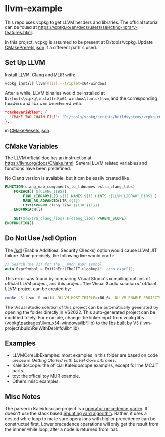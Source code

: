 # llvm-example

This repo uses vcpkg to get LLVM headers and libraries. The official tutorial can be found at https://vcpkg.io/en/docs/users/selecting-library-features.html.

In this project, vcpkg is assumed to be present at D:/tools/vcpkg. Update [CMakePresets.json](./CMakePresets.json) if a different path is used.

## Set Up LLVM

Install LLVM, Clang and MLIR with:

```sh
vcpkg install llvm[mlir] --triplet=x64-windows
```

After a while, LLVM binaries would be installed at ```D:\tools\vcpkg\installed\x64-windows\tools\llvm```, and the corresponding headers and libs can be referred
with:

```json
"cacheVariables": {
  "CMAKE_TOOLCHAIN_FILE": "D:/tools/vcpkg/scripts/buildsystems/vcpkg.cmake"
},
```
in [CMakePresets.json](./CMakePresets.json).

## CMake Variables

The LLVM official doc has an instruction at https://llvm.org/docs/CMake.html. Several LLVM related variables and functions have been predefined.

No Clang version is available, but it can be easily created like

```cmake
FUNCTION(clang_map_components_to_libnames extra_clang_libs)
    FOREACH(l ${CLANG_LIBS})
        FIND_LIBRARY(LIB_${l} NAMES ${l} HINTS ${LLVM_LIBRARY_DIRS} )
        MARK_AS_ADVANCED(LIB_${l})
        LIST(APPEND clang_libs ${LIB_${l}})
    ENDFOREACH(l)

    SET(${extra_clang_libs} ${clang_libs} PARENT_SCOPE)
ENDFUNCTION()
```

## Do Not Use /sdl Option

The [/sdl](https://docs.microsoft.com/en-us/cpp/build/reference/sdl-enable-additional-security-checks) (Enable Additional Security Checks) option would cause LLVM JIT failure.
More precisely, the following line would crash:
```cpp
// Search the JIT for the __anon_expr symbol.
auto ExprSymbol = ExitOnErr(TheJIT->lookup("__anon_expr"));
```
This error was found by comparing Visual Studio's compiling options of official LLVM project, and this project. The Visual Studio solution of official LLVM project
can be created by:
```sh
cmake -S llvm -B build -DLLVM_HOST_TRIPLE=x86_64 -DLLVM_ENABLE_PROJECTS="clang"
```
The Visual Studio solution of this project can be automatically generated by opening the folder directly in VS2022. This auto-generated project can be modified freely.
For example, change the linker input from vcpkg libs (vcpkg\packages\llvm_x64-windows\lib\*.lib) to the libs built by VS (llvm-project\build\RelWithDebInfo\lib\*.lib)

## Examples

* LLVMCoreLibExamples: most examples in this folder are based on code pieces in *Getting Started with LLVM Core Libraries*.
* Kaleidoscope: the official Kaleidoscope examples, except for the MCJIT parts.
* toy: the offical toy MLIR example.
* Others: misc examples.

## Misc Notes

The parser in Kaleidoscope project is a [operator precedence parser](https://en.wikipedia.org/wiki/Operator-precedence_parser). It doesn't use the stack based
[Shunting yard algorithm](https://en.wikipedia.org/wiki/Shunting_yard_algorithm). Rather, it uses a nested while loop to make sure operations with higher precedence
can be constructed first. Lower precedence operations will only get the result from the innner while loop, after a node is returned from that.